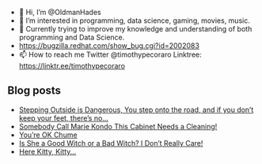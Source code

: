 - 👋 Hi, I’m @OldmanHades
- 👀 I’m interested in programming, data science, gaming, movies, music.
- 🌱 Currently trying to improve my knowledge and understanding of both programming and Data Science.
- https://bugzilla.redhat.com/show_bug.cgi?id=2002083
- 📫 How to reach me Twitter @timothypecoraro
Linktree: https://linktr.ee/timothypecoraro

## Blog posts
<!-- BLOG-POST-LIST:START -->
- [Stepping Outside is Dangerous, You step onto the road, and if you don’t keep your feet, there’s no…](https://medium.com/@timothypecoraro/stepping-outside-is-dangerous-you-step-onto-the-road-and-if-you-dont-keep-your-feet-there-s-no-351d247bf27b?source=rss-5097f5c9b801------2)
- [Somebody Call Marie Kondo This Cabinet Needs a Cleaning!](https://medium.com/@timothypecoraro/somebody-call-marie-kondo-this-cabinet-needs-a-cleaning-7566379f3258?source=rss-5097f5c9b801------2)
- [You’re OK Chume](https://medium.com/@timothypecoraro/youre-ok-chume-b3acba4773f1?source=rss-5097f5c9b801------2)
- [Is She a Good Witch or a Bad Witch? I Don’t Really Care!](https://medium.com/@timothypecoraro/is-she-a-good-witch-or-a-bad-witch-i-dont-really-care-4ba2c4135515?source=rss-5097f5c9b801------2)
- [Here Kitty, Kitty…](https://medium.com/@timothypecoraro/here-kitty-kitty-43e2925463d2?source=rss-5097f5c9b801------2)
<!-- BLOG-POST-LIST:END -->
